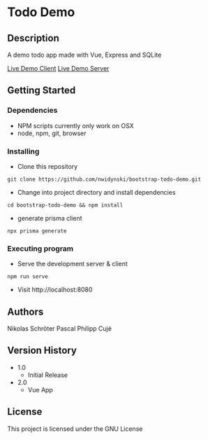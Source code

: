 # Todo Demo

## Description

A demo todo app made with Vue, Express and SQLite

[Live Demo Client](https://bootstrap-todo-demo.netlify.app/)
[Live Demo Server](ttps://bootstrap-todo-demo.herokuapp.com/todos)

## Getting Started

### Dependencies

* NPM scripts currently only work on OSX
* node, npm, git, browser

### Installing

* Clone this repository
```
git clone https://github.com/nwidynski/bootstrap-todo-demo.git
```
* Change into project directory and install dependencies
```
cd bootstrap-todo-demo && npm install
```
* generate prisma client
```
npx prisma generate
```

### Executing program

* Serve the development server & client
```
npm run serve
```
* Visit http://localhost:8080

## Authors

Nikolas Schröter
Pascal Philipp Cujé

## Version History

* 1.0
    * Initial Release
* 2.0
    * Vue App
## License

This project is  licensed under the GNU License
